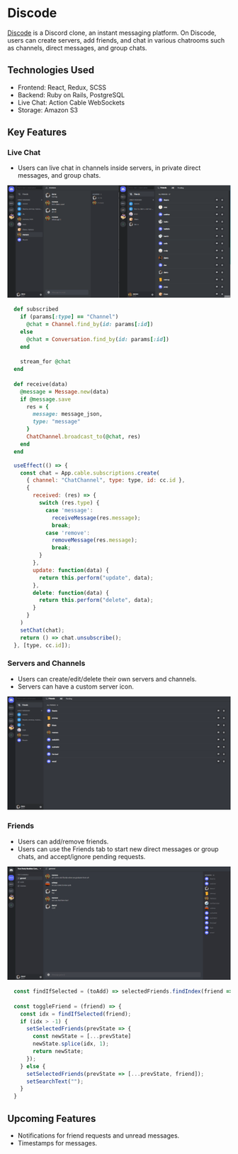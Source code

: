 # Discode

[Discode](https://discode9.herokuapp.com/) is a Discord clone, an instant messaging platform. On Discode, users can create servers, add friends, and chat in various chatrooms such as channels, direct messages, and group chats.

## Technologies Used
- Frontend: React, Redux, SCSS
- Backend: Ruby on Rails, PostgreSQL
- Live Chat: Action Cable WebSockets
- Storage: Amazon S3

## Key Features

<!-- ### User Authentication
- Users must have an account to access Discode.
- To minimize unecessary API requests, validations such as checking length and empty inputs are handled in React.

<img src='./app/assets/images/discode-user-auth.gif' />

- After logging in, users can edit their account information and choose/change/remove their profile avatar.

<img src='./app/assets/images/discode-user.gif' /> -->

### Live Chat
- Users can live chat in channels inside servers, in private direct messages, and group chats.

<img src='./app/assets/images/discode-live-chat.gif' />

```ruby
  def subscribed
    if (params[:type] == "Channel")
      @chat = Channel.find_by(id: params[:id])
    else
      @chat = Conversation.find_by(id: params[:id])
    end

    stream_for @chat
  end

  def receive(data)
    @message = Message.new(data)
    if @message.save
      res = {
        message: message_json,
        type: "message"
      }
      ChatChannel.broadcast_to(@chat, res)
    end
  end
```

```javascript
  useEffect(() => {
    const chat = App.cable.subscriptions.create(
      { channel: "ChatChannel", type: type, id: cc.id },
      {
        received: (res) => {
          switch (res.type) {
            case 'message':
              receiveMessage(res.message);
              break;
            case 'remove':
              removeMessage(res.message);
              break;
          }
        },
        update: function(data) {
          return this.perform("update", data);
        },
        delete: function(data) {
          return this.perform("delete", data);
        }
      }
    )
    setChat(chat);
    return () => chat.unsubscribe();
  }, [type, cc.id]);
```

### Servers and Channels
- Users can create/edit/delete their own servers and channels.
- Servers can have a custom server icon.

<img src='./app/assets/images/discode-servers.gif' />

### Friends
- Users can add/remove friends.
- Users can use the Friends tab to start new direct messages or group chats, and accept/ignore pending requests.

<img src='./app/assets/images/discode-friends.gif' />

```javascript
  const findIfSelected = (toAdd) => selectedFriends.findIndex(friend => friend.id === toAdd.id);

  const toggleFriend = (friend) => {
    const idx = findIfSelected(friend);
    if (idx > -1) {
      setSelectedFriends(prevState => {
        const newState = [...prevState]
        newState.splice(idx, 1);
        return newState;
      });
    } else {
      setSelectedFriends(prevState => [...prevState, friend]);
      setSearchText("");
    }
  }
```

## Upcoming Features
- Notifications for friend requests and unread messages.
- Timestamps for messages.
